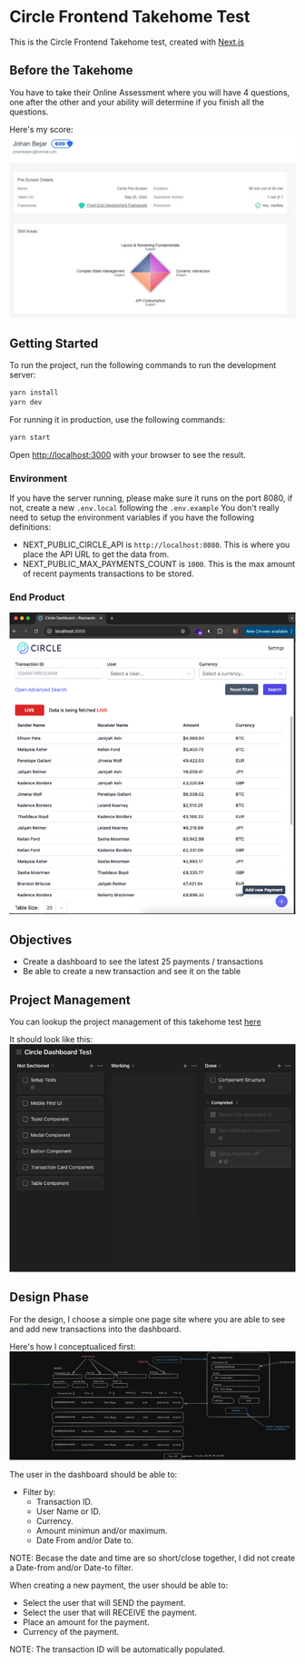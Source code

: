 # Circle Frontend Takehome Test

This is the Circle Frontend Takehome test, created with [Next.js](https://nextjs.org)

## Before the Takehome

You have to take their Online Assessment where you will have 4 questions, one after the other and your ability will determine if you finish all the questions.

Here's my score:
![Circle Pre-screen](public/assets/Circle-pre-screen.jpeg)

## Getting Started

To run the project, run the following commands to run the development server:

```bash
yarn install
yarn dev
```

For running it in production, use the following commands:

```bash
yarn start
```

Open [http://localhost:3000](http://localhost:3000) with your browser to see the result.

### Environment

If you have the server running, please make sure it runs on the port 8080, if not, create a new `.env.local` following the `.env.example`
You don't really need to setup the environment variables if you have the following definitions:

- NEXT_PUBLIC_CIRCLE_API is `http://localhost:8080`. This is where you place the API URL to get the data from.
- NEXT_PUBLIC_MAX_PAYMENTS_COUNT is `1000`. This is the max amount of recent payments transactions to be stored.

### End Product

![Dashboard End](public/assets/Dashboard-end.png)

## Objectives

- Create a dashboard to see the latest 25 payments / transactions
- Be able to create a new transaction and see it on the table

## Project Management

You can lookup the project management of this takehome test [here](https://ticktick.com/pub/project/collaboration/invite/6e658317101f4a6ca15d7ccbad8516d6?u=da4ddf3abfb54c20898250d36ebdd00d)

It should look like this:
[![Project Management V1](public/assets/Project-management-v1.png)](https://ticktick.com/pub/project/collaboration/invite/6e658317101f4a6ca15d7ccbad8516d6?u=da4ddf3abfb54c20898250d36ebdd00d)

## Design Phase

For the design, I choose a simple one page site where you are able to see and add new transactions into the dashboard.

Here's how I conceptualiced first:
![Dashboard V1](public/assets/Dashboard-v1.png)

The user in the dashboard should be able to:

- Filter by:
  - Transaction ID.
  - User Name or ID.
  - Currency.
  - Amount minimun and/or maximum.
  - Date From and/or Date to.

NOTE: Becase the date and time are so short/close together, I did not create a Date-from and/or Date-to filter.

When creating a new payment, the user should be able to:

- Select the user that will SEND the payment.
- Select the user that will RECEIVE the payment.
- Place an amount for the payment.
- Currency of the payment.

NOTE: The transaction ID will be automatically populated.
